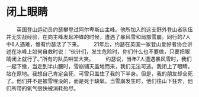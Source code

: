 # 闭上眼睛
　　英国登山运动员约瑟攀登过阿尔卑斯山主峰。他所加入的这支野外登山者队伍并无实战经验，在向主峰发起冲锋的时候，遭遇了暴风雪和局部雪崩。同行的7人中6人遇难，惟有约瑟活了下来。 
　　21年后，约瑟在英国一家登山爱好者协会讲述在冰峰上如何自救时说：“伙计们，发生危险时，你们什么也不要做，只要把眼睛闭上就行了。”所有的队员哄堂大笑。 
　　约瑟说，当年7人遭遇暴风雪时，我们一起下撤，当走到半山腰时，雪崩铺天盖地而来，我们无法可逃。我闭上了眼睛，站在原地。我想自己肯定会死，可雪只盖住了我的下半身。但是，我的朋友却全死了。他们并不是被雪埋没的，而是死于缺氧。当雪崩发生时，他们往山下狂奔，他们所带的氧气很快被消耗殆尽。
 